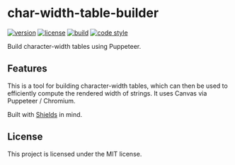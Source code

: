 # char-width-table-builder

[![version](https://img.shields.io/npm/v/char-width-table-builder.svg?style=flat-square)][npm]
[![license](https://img.shields.io/npm/l/char-width-table-builder.svg?style=flat-square)][npm]
[![build](https://img.shields.io/circleci/project/github/metabolize/char-width-table-builder/master.svg?style=flat-square)][build]
[![code style](https://img.shields.io/badge/code_style-prettier-ff69b4.svg?style=flat-square)][prettier]

[npm]: https://npmjs.com/char-width-table-builder
[build]: https://circleci.com/gh/metabolize/char-width-table-builder/tree/master
[prettier]: https://prettier.io/

Build character-width tables using Puppeteer.

## Features

This is a tool for building character-width tables, which can then be used to
efficiently compute the rendered width of strings. It uses Canvas via Puppeteer
/ Chromium.

Built with [Shields][] in mind.

[shields]: https://github.com/badges/shields/

## License

This project is licensed under the MIT license.
